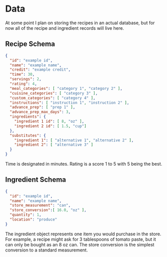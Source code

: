 # Data

At some point I plan on storing the recipes in an actual database, but for now all of the recipe and ingredient records will live here.

## Recipe Schema
```json
{ 
  "id": "example id",
  "name": "example name",
  "credit": "example credit",
  "time": 30,
  "servings": 2,
  "rating": 4,
  "meal_categories": [ "category 1", "category 2" ],
  "cuisine_categories": [ "category 3" ],
  "custom_categories": [ "category 4" ],
  "instructions": [ "instruction 1", "instruction 2" ],
  "advance_prep": [ "prep 1" ],
  "advance_prep_max_days": 3,
  "ingredients": {
    "ingredient 1 id": [ 8, "oz" ],
    "ingredient 2 id": [ 1.5, "cup"]
  },
  "substitutes": {
    "ingredient 1": [ "alternative 1", "alternative 2" ],
    "ingredient 2": [ "alternative 3" ]
  }
}
```
Time is designated in minutes. Rating is a score 1 to 5 with 5 being the best.
## Ingredient Schema
```json
{ 
  "id": "example id",
  "name": "example name",
  "store_measurement": "can",
  "store_conversion":[ 16.0, "oz" ],
  "quantity": 1,
  "location": "produce"
}
```
The ingredient object represents one item you would purchase in the store. For example, a recipe might ask for 3 tablespoons of tomato paste, but it can only be bought as an 8 oz can. The store conversion is the simplest conversion to a standard measurement. 
